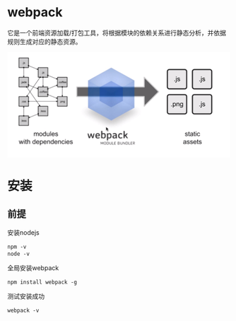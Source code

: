 # webpack

它是一个前端资源加载/打包工具，将根据模块的依赖关系进行静态分析，并依据规则生成对应的静态资源。

![1540108353063](../../CSS/白米饭/assets/1540108353063.png)

# 安装

## 前提

安装nodejs

```
npm -v 
node -v
```

全局安装webpack

```
npm install webpack -g
```

测试安装成功

```
webpack -v
```

